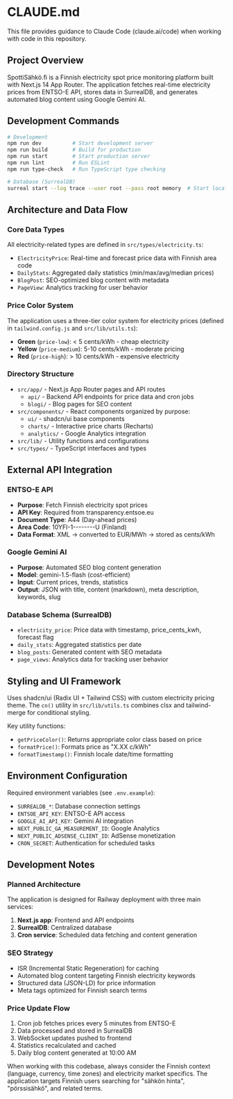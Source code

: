 # CLAUDE.md

This file provides guidance to Claude Code (claude.ai/code) when working with code in this repository.

## Project Overview

SpottiSähkö.fi is a Finnish electricity spot price monitoring platform built with Next.js 14 App Router. The application fetches real-time electricity prices from ENTSO-E API, stores data in SurrealDB, and generates automated blog content using Google Gemini AI.

## Development Commands

```bash
# Development
npm run dev          # Start development server
npm run build        # Build for production  
npm run start        # Start production server
npm run lint         # Run ESLint
npm run type-check   # Run TypeScript type checking

# Database (SurrealDB)
surreal start --log trace --user root --pass root memory  # Start local SurrealDB
```

## Architecture and Data Flow

### Core Data Types
All electricity-related types are defined in `src/types/electricity.ts`:
- `ElectricityPrice`: Real-time and forecast price data with Finnish area code
- `DailyStats`: Aggregated daily statistics (min/max/avg/median prices)
- `BlogPost`: SEO-optimized blog content with metadata
- `PageView`: Analytics tracking for user behavior

### Price Color System
The application uses a three-tier color system for electricity prices (defined in `tailwind.config.js` and `src/lib/utils.ts`):
- **Green** (`price-low`): < 5 cents/kWh - cheap electricity
- **Yellow** (`price-medium`): 5-10 cents/kWh - moderate pricing  
- **Red** (`price-high`): > 10 cents/kWh - expensive electricity

### Directory Structure
- `src/app/` - Next.js App Router pages and API routes
  - `api/` - Backend API endpoints for price data and cron jobs
  - `blogi/` - Blog pages for SEO content
- `src/components/` - React components organized by purpose:
  - `ui/` - shadcn/ui base components
  - `charts/` - Interactive price charts (Recharts)
  - `analytics/` - Google Analytics integration
- `src/lib/` - Utility functions and configurations
- `src/types/` - TypeScript interfaces and types

## External API Integration

### ENTSO-E API
- **Purpose**: Fetch Finnish electricity spot prices  
- **API Key**: Required from transparency.entsoe.eu
- **Document Type**: A44 (Day-ahead prices)
- **Area Code**: 10YFI-1--------U (Finland)
- **Data Format**: XML → converted to EUR/MWh → stored as cents/kWh

### Google Gemini AI
- **Purpose**: Automated SEO blog content generation
- **Model**: gemini-1.5-flash (cost-efficient)
- **Input**: Current prices, trends, statistics
- **Output**: JSON with title, content (markdown), meta description, keywords, slug

### Database Schema (SurrealDB)
- `electricity_price`: Price data with timestamp, price_cents_kwh, forecast flag
- `daily_stats`: Aggregated statistics per date
- `blog_posts`: Generated content with SEO metadata  
- `page_views`: Analytics data for tracking user behavior

## Styling and UI Framework

Uses shadcn/ui (Radix UI + Tailwind CSS) with custom electricity pricing theme. The `cn()` utility in `src/lib/utils.ts` combines clsx and tailwind-merge for conditional styling.

Key utility functions:
- `getPriceColor()`: Returns appropriate color class based on price
- `formatPrice()`: Formats price as "X.XX c/kWh"  
- `formatTimestamp()`: Finnish locale date/time formatting

## Environment Configuration

Required environment variables (see `.env.example`):
- `SURREALDB_*`: Database connection settings
- `ENTSOE_API_KEY`: ENTSO-E API access
- `GOOGLE_AI_API_KEY`: Gemini AI integration
- `NEXT_PUBLIC_GA_MEASUREMENT_ID`: Google Analytics
- `NEXT_PUBLIC_ADSENSE_CLIENT_ID`: AdSense monetization
- `CRON_SECRET`: Authentication for scheduled tasks

## Development Notes

### Planned Architecture
The application is designed for Railway deployment with three main services:
1. **Next.js app**: Frontend and API endpoints
2. **SurrealDB**: Centralized database
3. **Cron service**: Scheduled data fetching and content generation

### SEO Strategy
- ISR (Incremental Static Regeneration) for caching
- Automated blog content targeting Finnish electricity keywords
- Structured data (JSON-LD) for price information
- Meta tags optimized for Finnish search terms

### Price Update Flow
1. Cron job fetches prices every 5 minutes from ENTSO-E
2. Data processed and stored in SurrealDB
3. WebSocket updates pushed to frontend
4. Statistics recalculated and cached
5. Daily blog content generated at 10:00 AM

When working with this codebase, always consider the Finnish context (language, currency, time zones) and electricity market specifics. The application targets Finnish users searching for "sähkön hinta", "pörssisähkö", and related terms.